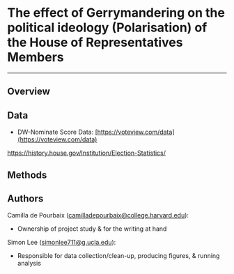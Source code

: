 # The effect of Gerrymandering on the political ideology (Polarisation) of the House of Representatives Members
---
## Overview

## Data

- DW-Nominate Score Data: [https://voteview.com/data](https://voteview.com/data)


https://history.house.gov/Institution/Election-Statistics/

## Methods

## Authors

Camilla de Pourbaix (camilladepourbaix@college.harvard.edu): 
- Ownership of project study & for the writing at hand

Simon Lee (simonlee711@g.ucla.edu): 
- Responsible for data collection/clean-up, producing figures, & running analysis 

